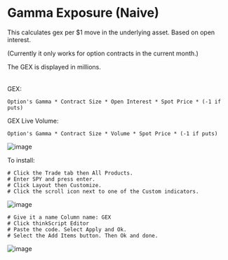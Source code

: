 # Gamma Exposure (Naive)

This calculates gex per $1 move in the underlying asset. Based on open interest.

(Currently it only works for option contracts in the current month.)

The GEX is displayed in millions.


######
######

GEX:

    Option's Gamma * Contract Size * Open Interest * Spot Price * (-1 if puts)

GEX Live Volume:

    Option's Gamma * Contract Size * Volume * Spot Price * (-1 if puts)


![image](https://github.com/2187Nick/thinkscript/assets/75052782/f10f65f1-8cd4-4dbc-a9e5-1eda8039c3da)

To install:

    # Click the Trade tab then All Products.
    # Enter SPY and press enter.
    # Click Layout then Customize.
    # Click the scroll icon next to one of the Custom indicators.
   ![image](https://github.com/2187Nick/thinkscript/assets/75052782/d5f08b70-562f-4aef-8669-40ea5524da58)

    # Give it a name Column name: GEX
    # Click thinkScript Editor
    # Paste the code. Select Apply and Ok.
    # Select the Add Items button. Then Ok and done. 
   ![image](https://github.com/2187Nick/thinkscript/assets/75052782/ed16a9c6-db13-4070-9a17-1a39bbcf2f8e)


